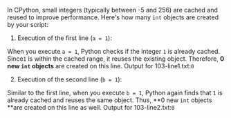 In CPython, small integers (typically between -5 and 256) are cached and reused to improve performance. Here's how many ``int`` objects are created by your script:

1. Execution of the first line (``a = 1``):

When you execute ``a = 1``, Python checks if the integer ``1`` is already cached. Since``1`` is within the cached range, it reuses the existing object. Therefore, **0 new ``int`` objects** are created on this line.
Output for 103-line1.txt:`0`

2. Execution of the second line (``b = 1``):

Similar to the first line, when you execute ``b = 1``, Python again finds that ``1`` is already cached and reuses the same object. Thus, **0 new ``int`` objects **are created on this line as well.
Output for 103-line2.txt:`0`

